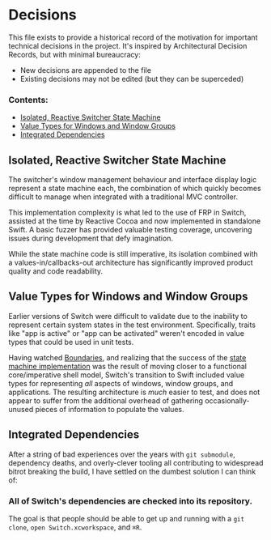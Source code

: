 # Decisions

This file exists to provide a historical record of the motivation for important technical decisions in the project. It's inspired by Architectural Decision Records, but with minimal bureaucracy:

* New decisions are appended to the file
* Existing decisions may not be edited (but they can be superceded)

### Contents:

* [Isolated, Reactive Switcher State Machine](#isolated--reactive-switcher-state-machine)
* [Value Types for Windows and Window Groups](#value-types-for-windows-and-window-groups)
* [Integrated Dependencies](#integrated-dependencies)

<!-- ToC generated by http://ecotrust-canada.github.io/markdown-toc/ --->

## Isolated, Reactive Switcher State Machine

The switcher's window management behaviour and interface display logic represent a state machine each, the combination of which quickly becomes difficult to manage when integrated with a traditional MVC controller.

This implementation complexity is what led to the use of FRP in Switch, assisted at the time by Reactive Cocoa and now implemented in standalone Swift. A basic fuzzer has provided valuable testing coverage, uncovering issues during development that defy imagination.

While the state machine code is still imperative, its isolation combined with a values-in/callbacks-out architecture has significantly improved product quality and code readability.

## Value Types for Windows and Window Groups

Earlier versions of Switch were difficult to validate due to the inability to represent certain system states in the test environment. Specifically, traits like "app is active" or "app can be activated" weren't encoded in value types that could be used in unit tests.

Having watched [Boundaries](https://www.destroyallsoftware.com/talks/boundaries), and realizing that the success of the [state machine implementation](#isolated--reactive-switcher-state-machine) was the result of moving closer to a functional core/imperative shell model, Switch's transition to Swift included value types for representing _all_ aspects of windows, window groups, and applications. The resulting architecture is _much_ easier to test, and does not appear to suffer from the additional overhead of gathering occasionally-unused pieces of information to populate the values.

## Integrated Dependencies

After a string of bad experiences over the years with `git submodule`, dependency deaths, and overly-clever tooling all contributing to widespread bitrot breaking the build, I have settled on the dumbest solution I can think of:

### All of Switch's dependencies are checked into its repository.

The goal is that people should be able to get up and running with a `git clone`, `open Switch.xcworkspace`, and `⌘R`.
